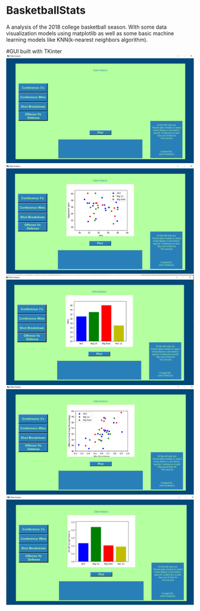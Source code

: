# BasketballStats
A analysis of the 2018 college basketball season. With some data visualization models using matplotlib as well as some basic machine learning models like KNN(k-nearest neighbors algorithm).

#GUI built with TKinter
![Graph](1.png)<br />
![Graph](2.png)<br />
![Graph](3.png)<br />
![Graph](4.png)<br />
![Graph](5.png)<br />
